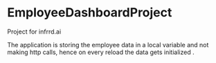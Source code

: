 # EmployeeDashboardProject
Project for infrrd.ai


The application  is storing the employee data in a local variable and not making http calls, hence on every reload the data gets initialized .
